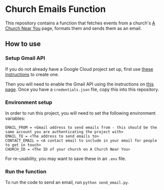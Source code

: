 # Church Emails Function

This repository contains a function that fetches events from a church's [A Church Near You](https://www.achurchnearyou.com/) page, formats them and sends them as an email.

## How to use

### Setup Gmail API

If you do not already have a Google Cloud project set up, first use [these instructions](https://developers.google.com/workspace/guides/create-project) to create one.

Then you will need to enable the Gmail API using the instructions on [this page](https://developers.google.com/workspace/gmail/api/quickstart/python). Once you have a `credentials.json` file, copy this into this repository.

### Environment setup

In order to run this project, you will need to set the following environment variables:
```
EMAIL_FROM = <Gmail address to send emails from - this should be the same account you are authenticating the project with>
EMAIL_TO = <The address to send emails to>
CONTACT_EMAIL = <A contact email to include in your email for people to get in touch>
CHURCH_ID = <The ID of your church on A Church Near You>
```

For re-usability, you may want to save these in an `.env` file.

### Run the function

To run the code to send an email, run `python send_email.py`.